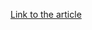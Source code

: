 [Link to the article](https://www.akamai.com/blog/security/2024/apr/8-most-common-causes-of-data-breaches)
